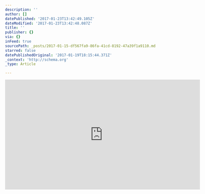 ```yaml
---
description: ''
author: []
datePublished: '2017-01-23T13:42:49.105Z'
dateModified: '2017-01-23T13:42:48.087Z'
title: ''
publisher: {}
via: {}
inFeed: true
sourcePath: _posts/2017-01-15-df567fa9-86fa-41cd-8192-47a39f1a9110.md
starred: false
datePublishedOriginal: '2017-01-19T18:15:44.371Z'
_context: 'http://schema.org'
_type: Article

---
```

<iframe src="https://cdn.embedly.com/widgets/media.html?src=https%3A%2F%2Fwww.youtube.com%2Fembed%2FIy-yF8XYk68%3Ffeature%3Doembed&amp;url=http%3A%2F%2Fwww.youtube.com%2Fwatch%3Fv%3DIy-yF8XYk68&amp;image=https%3A%2F%2Fi.ytimg.com%2Fvi%2FIy-yF8XYk68%2Fhqdefault.jpg&amp;key=b7d04c9b404c499eba89ee7072e1c4f7&amp;type=text%2Fhtml&amp;schema=youtube" width="640" height="360" scrolling="no" frameborder="0" allowfullscreen="" style=""></iframe>